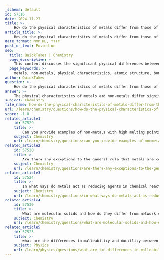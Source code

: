 ```yaml
---
_schema: default
id: 57516
date: 2024-11-27
title: >-
    How do the physical characteristics of metals differ from those of non-metals?
article_title: >-
    How do the physical characteristics of metals differ from those of non-metals?
date_format: MMM DD, YYYY
post_on_text: Posted on
seo:
  title: QuickTakes | Chemistry
  page_description: >-
    This content discusses the significant physical differences between metals and non-metals, including their appearance, malleability, ductility, conductivity, density, melting and boiling points, and response to external forces.
  page_keywords: >-
    metals, non-metals, physical characteristics, atomic structure, bonding properties, appearance, malleability, ductility, conductivity, density, melting point, boiling point, brittleness
author: QuickTakes
question: >-
    How do the physical characteristics of metals differ from those of non-metals?
answer: >-
    The physical characteristics of metals and non-metals differ significantly, reflecting their distinct atomic structures and bonding properties. Here are the key differences:\n\n1. **Appearance**:\n   - **Metals**: Typically have a shiny, lustrous appearance due to their ability to reflect light. This characteristic is often referred to as metallic luster.\n   - **Non-Metals**: Generally lack luster and can appear dull. They come in various colors and states (solid, liquid, or gas) at room temperature.\n\n2. **Malleability and Ductility**:\n   - **Metals**: Are malleable (can be hammered into thin sheets) and ductile (can be drawn into wires). This is due to the ability of metal atoms to slide over each other without breaking the metallic bond.\n   - **Non-Metals**: Are usually brittle when solid and do not exhibit malleability or ductility. They tend to shatter or break when subjected to stress.\n\n3. **Conductivity**:\n   - **Metals**: Are good conductors of heat and electricity. This is attributed to the presence of free-moving delocalized electrons within their metallic structure.\n   - **Non-Metals**: Are generally poor conductors of heat and electricity, with the exception of graphite (an allotrope of carbon), which can conduct electricity due to its unique structure.\n\n4. **Density**:\n   - **Metals**: Typically have high densities, meaning they are heavier for their size.\n   - **Non-Metals**: Usually have lower densities compared to metals, making them lighter.\n\n5. **Melting and Boiling Points**:\n   - **Metals**: Generally possess high melting and boiling points, which is a result of the strong metallic bonds that require significant energy to break.\n   - **Non-Metals**: Tend to have lower melting and boiling points. Many non-metals exist as gases at room temperature, while others are solids with relatively low melting points.\n\n6. **Response to External Forces**:\n   - **Metals**: When subjected to external forces, metals can deform without breaking, showcasing their malleability and ductility.\n   - **Non-Metals**: Are more likely to fracture or break under stress, reflecting their brittle nature.\n\nIn summary, metals are characterized by their shiny appearance, malleability, ductility, good conductivity, high density, and high melting and boiling points. In contrast, non-metals are typically dull, brittle, poor conductors, and have lower densities and melting/boiling points. These differences are fundamental in understanding the behavior and applications of these two categories of elements in chemistry and materials science.
subject: Chemistry
file_name: how-do-the-physical-characteristics-of-metals-differ-from-those-of-nonmetals.md
url: /learn/chemistry/questions/how-do-the-physical-characteristics-of-metals-differ-from-those-of-nonmetals
score: -1.0
related_article1:
    id: 57529
    title: >-
        Can you provide examples of non-metals with high melting points?
    subject: Chemistry
    url: /learn/chemistry/questions/can-you-provide-examples-of-nonmetals-with-high-melting-points
related_article2:
    id: 57520
    title: >-
        Are there any exceptions to the general rule that metals are conductors and non-metals are insulators?
    subject: Chemistry
    url: /learn/chemistry/questions/are-there-any-exceptions-to-the-general-rule-that-metals-are-conductors-and-nonmetals-are-insulators
related_article3:
    id: 57524
    title: >-
        In what ways do metals act as reducing agents in chemical reactions?
    subject: Chemistry
    url: /learn/chemistry/questions/in-what-ways-do-metals-act-as-reducing-agents-in-chemical-reactions
related_article4:
    id: 57530
    title: >-
        What are molecular solids and how do they differ from network covalent solids?
    subject: Chemistry
    url: /learn/chemistry/questions/what-are-molecular-solids-and-how-do-they-differ-from-network-covalent-solids
related_article5:
    id: 57523
    title: >-
        What are the differences in malleability and ductility between metals and non-metals?
    subject: Physics
    url: /learn/physics/questions/what-are-the-differences-in-malleability-and-ductility-between-metals-and-nonmetals
---
```


&nbsp;